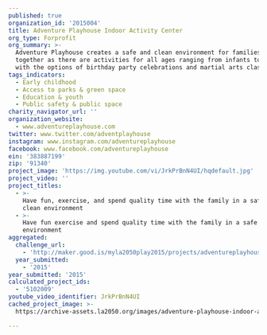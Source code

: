 ```yaml
---
published: true
organization_id: '2015004'
title: Adventure Playhouse Indoor Activity Center
org_type: Forprofit
org_summary: >-
  Adventure Playhouse creates a safe and clean environment for families to play
  together as there are activities for all ages ranging from infants to adults
  with the options of birthday party celebrations and martial arts classes.
tags_indicators:
  - Early childhood
  - Access to parks & green space
  - Education & youth
  - Public safety & public space
charity_navigator_url: ''
organization_website:
  - www.adventureplayhouse.com
twitter: www.twitter.com/adventplayhouse
instagram: www.instagram.com/adventureplayhouse
facebook: www.facebook.com/adventureplayhouse
ein: '383887199'
zip: '91340'
project_image: 'https://img.youtube.com/vi/JrkPrBnN4UI/hqdefault.jpg'
project_video: ''
project_titles:
  - >-
    Have fun, exercise, and spend quality time with the family in a safe and
    clean environment
  - >-
    Have fun exercise and spend quality time with the family in a safe and clean
    environment
aggregated:
  challenge_url:
    - 'http://maker.good.is/myla2050play2015/projects/adventureplayhouse.html'
  year_submitted:
    - '2015'
year_submitted: '2015'
calculated_project_ids:
  - '5102009'
youtube_video_identifier: JrkPrBnN4UI
cached_project_image: >-
  https://archive-assets.la2050.org/images/adventure-playhouse-indoor-activity-center/img.youtube.com/vi/JrkPrBnN4UI/hqdefault.jpg

---
```

